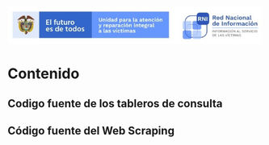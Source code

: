 <img src="/App/UnidadSrni.jpg" alt="Subdirección Red Nacional de Informacion"/>

# Contenido

## Codigo fuente de los tableros de consulta
## Código fuente del Web Scraping

